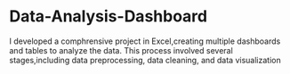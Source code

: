 # Data-Analysis-Dashboard
I developed a comphrensive project in Excel,creating multiple dashboards and tables to analyze the data. This process involved several stages,including data preprocessing, data cleaning, and data visualization
